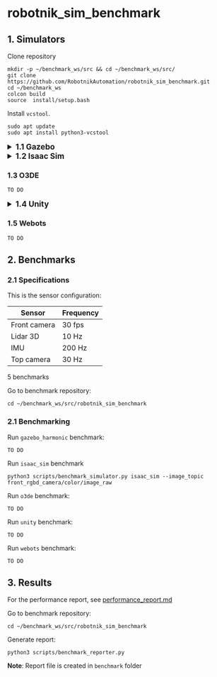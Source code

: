 # robotnik_sim_benchmark

## 1. Simulators

Clone repository

```
mkdir -p ~/benchmark_ws/src && cd ~/benchmark_ws/src/
git clone https://github.com/RobotnikAutomation/robotnik_sim_benchmark.git
cd ~/benchmark_ws
colcon build
source  install/setup.bash
```

Install `vcstool`.
```
sudo apt update
sudo apt install python3-vcstool
```

<details>
<summary style="font-size:1.25em; font-weight:bold;">1.1 Gazebo</summary>

Install Gazebo Harmonic with ROS 2 Humble:

1. Setup sources and keys.
```
sudo apt update
sudo apt-get install curl lsb-release gnupg
sudo curl https://packages.osrfoundation.org/gazebo.gpg --output /usr/share/keyrings/pkgs-osrf-archive-keyring.gpg
echo "deb [arch=$(dpkg --print-architecture) signed-by=/usr/share/keyrings/pkgs-osrf-archive-keyring.gpg] http://packages.osrfoundation.org/gazebo/ubuntu-stable $(lsb_release -cs) main" | sudo tee /etc/apt/sources.list.d/gazebo-stable.list > /dev/null
```

2. Install Gazebo Harmonic.
```
sudo apt-get update
sudo apt-get install gz-harmonic
```

3. Install ROS 2 connectors for Gazebo Harmonic.

> **WARNING**: The package `ros-humble-ros-gzharmonic` conflicts with `ros-humble-ros-gz*`. Remove those packages before installing.
```
sudo apt-get update
sudo apt-get remove ros-humble-ros-gz*
sudo apt-get autoremove
sudo apt-get install ros-humble-ros-gzharmonic
```

Set up workspace and install dependencies:

1. Download required repositories:
```
mkdir -p ~/robotnik_benchmark_gazebo_ws/src
cd ~/robotnik_benchmark_gazebo_ws/src
vcs import --input https://raw.githubusercontent.com/RobotnikAutomation/robotnik_simulation/refs/heads/jazzy-devel/robotnik_simulation.humble.repos
```

2. Install closed-source packages:
```
source /opt/ros/humble/setup.bash
export GZ_VERSION=harmonic
cd ~/robotnik_benchmark_gazebo_ws/src/robotnik/robotnik_simulation/debs/
sudo apt-get install ./ros-${ROS_DISTRO}-*.deb
```

3. Install missing dependencies:
```
source /opt/ros/humble/setup.bash
export GZ_VERSION=harmonic
cd ~/robotnik_benchmark_gazebo_ws
rosdep update --rosdistro humble
rosdep install --from-paths src --ignore-src -r -y --skip-keys="gz-plugin2 gz-sim8"
```

4. Build workspace:
```
source /opt/ros/humble/setup.bash
export GZ_VERSION=harmonic
cd ~/robotnik_benchmark_gazebo_ws
colcon build --symlink-install
```

Run Gazebo Harmonic simulation:

1. Spawn world:
```
source ~/robotnik_benchmark_gazebo_ws/install/setup.bash
ros2 launch robotnik_gazebo_ignition spawn_world.launch.py
```

2. Spawn a robot instance (e.g., `robot_a`):
```
ros2 launch robotnik_gazebo_ignition spawn_robot.launch.py robot_id:=robot_a robot:=rbwatcher
```

</details>


<details>
<summary style="font-size:1.25em; font-weight:bold;">1.2 Isaac Sim</summary>

Requirements: `isaac_sim.sh` located in `$HOME/isaac_sim`
```
ros2 launch isaac_sim isaac_sim_complete.launch.py
```

</details>

### 1.3 O3DE

```
TO DO
```

<details>
<summary style="font-size:1.25em; font-weight:bold;">1.4 Unity</summary>

Install and run the Unity simulation with ROS 2 Humble:

## 1. Prerequisites

- ROS 2 Humble installed and sourced.
- Unity binary (provided via download link).
- ROS–Unity bridge: [ROS-TCP-Endpoint](https://github.com/Unity-Technologies/ROS-TCP-Endpoint).

## 2. Download Unity Simulation

To download the unity simulation, choose one of the following methods:

1. Using `gdown` (command line)

    1.1. Install `gdown` (Google Drive downloader for command line):
    ```bash
    pip install gdown
    ```

    1.2. Download the precompiled Unity binary automatically:
    ```bash
    gdown https://drive.google.com/uc?id=1NDRtJ9zw5TGTveNKsOdgXoxGDFOHcktZ
    ```

   This will download the file `unity_simulation.tar.gz`.
2. Download from Google Drive using a web browser:
   2.1. Go to the following link:  

   [Unity Simulation Binary](https://drive.google.com/file/d/1NDRtJ9zw5TGTveNKsOdgXoxGDFOHcktZ/view?usp=drive_link)  
   
   2.2. Click on the download button to download the file `unity_simulation.tar.gz`.
3. Extract the package to your preferred directory, for example:
   ```bash
   mkdir -p ~/robotnik_benchmark_unity
   cd ~/robotnik_benchmark_unity
   tar -xvzf unity_simulation.tar.gz
   ```

## 3. Install Unity–ROS bridge

1. Clone the ROS–Unity bridge into your ROS 2 workspace:
   ```bash
   mkdir -p ~/robotnik_benchmark_unity_ws/src
   cd ~/robotnik_benchmark_unity_ws/src
   git clone https://github.com/Unity-Technologies/ROS-TCP-Endpoint.git
   ```

2. Build the workspace:
   ```bash
   source /opt/ros/humble/setup.bash
   cd ~/robotnik_benchmark_unity_ws
   colcon build --symlink-install
   ```

3. Source the workspace:
   ```bash
   source ~/robotnik_benchmark_unity_ws/install/setup.bash
   ```

## 4. Run Unity Simulation

1. Launch the Unity simulation binary:
   ```bash
   cd ~/robotnik_benchmark_unity
   ./PI_simulation_Unity_Robotnik.x86_64
   ```

2. Launch the ROS–Unity bridge:
   ```bash
   ros2 run ros_tcp_endpoint default_server_endpoint --ros-args -p ROS_IP:=0.0.0.0
   ```

## 5. Run Simulation with Launch File

> **TODO**: Integrate Unity simulation and ROS–Unity bridge into a single launch file.  
> Example (to be completed later):
> ```bash
> ros2 launch robotnik_unity_simulation simulation.launch.py
> ```

---

### Notes
- Ensure Unity binary has execution permission:
  ```bash
  chmod +x UnitySimulation.x86_64
  ```
- If Unity and ROS are running on different machines, configure network settings accordingly (ROS_DOMAIN_ID, IPs, etc.).

</details>

### 1.5 Webots

```
TO DO
```



## 2. Benchmarks

### 2.1 Specifications

This is the sensor configuration:

| Sensor        | Frequency |
|---------------|------------|
| Front camera  | 30 fps     |
| Lidar 3D      | 10 Hz      | 
| IMU           | 200 Hz     |
| Top camera    | 30 Hz      |

5 benchmarks

Go to benchmark repository:

```
cd ~/benchmark_ws/src/robotnik_sim_benchmark
```

### 2.1 Benchmarking

Run `gazebo_harmonic` benchmark:

```
TO DO
```

Run `isaac_sim` benchmark 

```
python3 scripts/benchmark_simulator.py isaac_sim --image_topic front_rgbd_camera/color/image_raw
```

Run `o3de` benchmark:

```
TO DO
```

Run `unity` benchmark:

```
TO DO
```

Run `webots` benchmark:

```
TO DO
```

## 3. Results

For the performance report, see [performance_report.md](benchmarks/performance_report.md)

Go to benchmark repository:

```
cd ~/benchmark_ws/src/robotnik_sim_benchmark
```

Generate report:

```
python3 scripts/benchmark_reporter.py
```

**Note**: Report file is created in `benchmark` folder